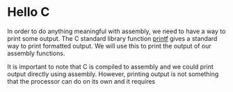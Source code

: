 # Hello C

In order to do anything meaningful with assembly, we need to have a
way to print some output. The C standard library function
[printf](https://cplusplus.com/reference/cstdio/printf/)
gives a standard way to print formatted output. We will use this to
print the output of our assembly functions.

It is important to note that C is compiled to assembly and we could
print output directly using assembly. However, printing output is not
something that the processor can do on its own and it requires 
